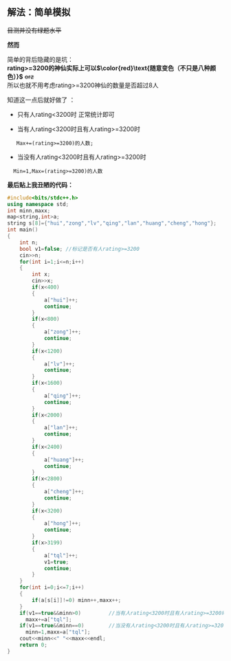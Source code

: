 ## 解法：简单模拟
~~目测并没有绿题水平~~

**然而**  

简单的背后隐藏的是坑：  
**rating>=3200的神仙实际上可以$\color{red}\text{随意变色（不只是八种颜色）}$**  ~~orz~~  
所以也就不用考虑rating>=3200神仙的数量是否超过8人  

知道这一点后就好做了  ：  
- 只有人rating<3200时  正常统计即可  

- 当有人rating<3200时且有人rating>=3200时
```
   Max+=(rating>=3200)的人数;
```

- 当没有人rating<3200时且有人rating>=3200时
```
  Min=1,Max=(rating>=3200)的人数
```
**最后贴上我丑陋的代码：**
```cpp
#include<bits/stdc++.h>
using namespace std;
int minn,maxx;
map<string,int>a;
string s[8]={"hui","zong","lv","qing","lan","huang","cheng","hong"}; 
int main()
{
	int n;
	bool v1=false; //标记是否有人rating>=3200
	cin>>n;
	for(int i=1;i<=n;i++)
	{
		int x;
		cin>>x;
		if(x<400)
		{
			a["hui"]++;
			continue;
		}
		if(x<800)
		{
			a["zong"]++;
			continue;
		}
		if(x<1200)
		{
			a["lv"]++;
			continue;
		}
		if(x<1600)
		{
			a["qing"]++;
			continue;
		}
		if(x<2000)
		{
			a["lan"]++;
			continue;
		}
		if(x<2400)
		{
			a["huang"]++;
			continue;
		}
		if(x<2800)
		{
			a["cheng"]++;
			continue;
		}
		if(x<3200)
		{
			a["hong"]++;
			continue;
		}
		if(x>3199)
		{
			a["tql"]++;
			v1=true;
			continue;
		}
	}
	for(int i=0;i<=7;i++)
	{
		if(a[s[i]]!=0) minn++,maxx++;
	}
	if(v1==true&&minn>0)         //当有人rating<3200时且有人rating>=3200时
	  maxx+=a["tql"];
	if(v1==true&&minn==0)        //当没有人rating<3200时且有人rating>=3200时
	  minn=1,maxx=a["tql"];
	cout<<minn<<" "<<maxx<<endl;
	return 0;
}
```